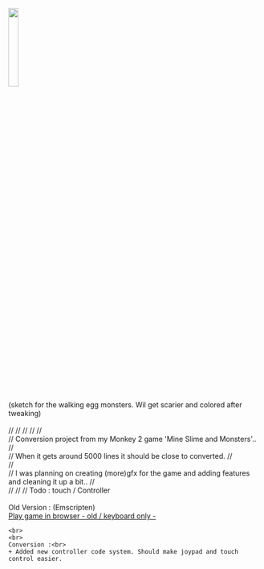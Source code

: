 
<img src="https://cromdesi.home.xs4all.nl/images/linking/gif/dogsketch.gif" width="20%"><br>
(sketch for the walking egg monsters. Wil get scarier and colored after tweaking)
<br>
<br>
//
    //
    //
    //
    //<br>
    // Conversion project from my Monkey 2 game 'Mine Slime and Monsters'..
    //<br>
    // When it gets around 5000 lines it should be close to converted.
    //<br>
    //<br>
    // I was planning on creating (more)gfx for the game and adding features and cleaning it up a bit..
    //<br>
    //
    //
    // Todo : touch / Controller<br>
    <br>Old Version : (Emscripten)<br>
    <a href = "https://cromdesi.home.xs4all.nl/emscripten/monstermineslime/Untitled1.html">Play game in browser - old / keyboard only - </a>
    
    <br>
    <br>
    Conversion :<br>
    + Added new controller code system. Should make joypad and touch control easier.
